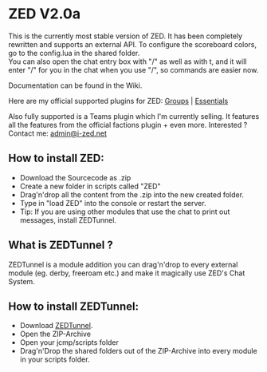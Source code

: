 ZED V2.0a
=====

This is the currently most stable version of ZED.
It has been completely rewritten and supports an external API.
To configure the scoreboard colors, go to the config.lua in the shared folder.   
You can also open the chat entry box with "/" as well as with t, and it will enter "/" for you in the chat when you use "/", so commands are easier now.   

Documentation can be found in the Wiki.


Here are my official supported plugins for ZED:
[Groups](https://github.com/evildev/Groups) | [Essentials](https://github.com/evildev/Essentials)

Also fully supported is a Teams plugin which I'm currently selling.
It features all the features from the official factions plugin + even more.
Interested ? Contact me: admin@i-zed.net


How to install ZED:
--------
* Download the Sourcecode as .zip
* Create a new folder in scripts called "ZED"
* Drag'n'drop all the content from the .zip into the new created folder.
* Type in "load ZED" into the console or restart the server.
* Tip: If you are using other modules that use the chat to print out messages, install ZEDTunnel.



What is ZEDTunnel ?
--------------------------------
ZEDTunnel is a module addition you can drag'n'drop to every external module (eg. derby, freeroam etc.) and make it magically use ZED's Chat System.

How to install ZEDTunnel:
--------------------------
* Download [ZEDTunnel](https://github.com/evildev/ZED/releases/download/2.0/ZEDTunnel.zip).
* Open the ZIP-Archive
* Open your jcmp/scripts folder
* Drag'n'Drop the shared folders out of the ZIP-Archive into every module in your scripts folder.
